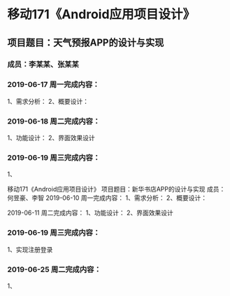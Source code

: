 # 移动171《Android应用项目设计》
## 项目题目：天气预报APP的设计与实现
### 成员：李某某、张某某

### 2019-06-17 周一完成内容：
1、需求分析：
2、概要设计：


### 2019-06-18 周二完成内容：
1、功能设计：
2、界面效果设计


### 2019-06-19 周三完成内容：
1、

移动171《Android应用项目设计》
项目题目：新华书店APP的设计与实现
成员：何昱豪、李智
2019-06-10 周一完成内容：
1、需求分析： 2、概要设计：

2019-06-11 周二完成内容：
1、功能设计： 2、界面效果设计

### 2019-06-19 周三完成内容：
1、实现注册登录

### 2019-06-25 周二完成内容：
1、
